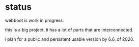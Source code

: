 # status

webboot is work in progress.

this is a big project,
it has a lot of parts that are interconnected.

i plan for a public and persistent usable version by 6.6. of 2020.

<NextPrev state next="conclusion" prev="tosu"></NextPrev>